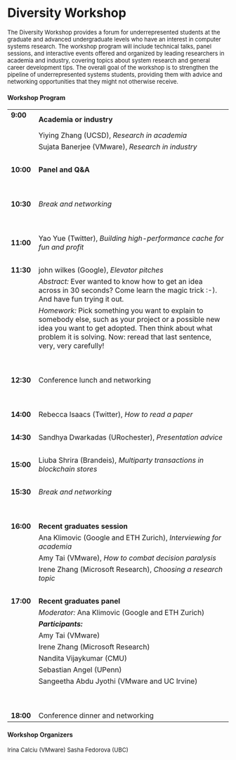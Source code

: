 
# Diversity Workshop

<font size="2.5">
The Diversity Workshop provides a forum for underrepresented students at the
graduate and advanced undergraduate levels who have an interest in computer
systems research. The workshop program will include technical talks, panel
sessions, and interactive events offered and organized by leading researchers in
academia and industry, covering topics about system research and general career
development tips. The overall goal of the workshop is to strengthen the pipeline
of underrepresented systems students, providing them with advice and networking
opportunities that they might not otherwise receive.
</font>


#### Workshop Program
<font size="2.5">

|                               |                          |
| ------------------------------|:-------------------------|
| **9:00** &nbsp;&nbsp;&nbsp;                    | __Academia or industry__ |
|                               | Yiying Zhang (UCSD), *Research in academia*     |
|                               | Sujata Banerjee (VMware), *Research in industry*  |
| &nbsp;                        |   &nbsp;                 |
| **10:00**                     | __Panel and Q&A__ |
| &nbsp;                        |   &nbsp;                 |
| &nbsp;                        |   &nbsp;                 |
| **10:30**                     | *Break and networking*   |
| &nbsp;                        |   &nbsp;                 |
| &nbsp;                        |   &nbsp;                 |
| **11:00**                     | Yao Yue (Twitter), *Building high-performance cache for fun and profit* |
| &nbsp;                        |   &nbsp;                 |
| **11:30**                     | john wilkes (Google), *Elevator pitches* |
| &nbsp;                        | *Abstract:* Ever wanted to know how to get an idea across in 30 seconds?  Come learn the magic trick :-).  And have fun trying it out.|
| &nbsp;                        | *Homework:* Pick something you want to explain to somebody else, such as your project or a possible new idea you want to get adopted. Then think about what problem it is solving.  Now: reread that last sentence, very, very carefully! |
| &nbsp;                        |   &nbsp;                 |
| &nbsp;                        |   &nbsp;                 |
| **12:30**                     | Conference lunch and networking     |
| &nbsp;                        |   &nbsp;                 |
| &nbsp;                        |   &nbsp;                 |
| **14:00**                     | Rebecca Isaacs (Twitter), *How to read a paper* |
| &nbsp;                        |   &nbsp;                 |
| **14:30**                     | Sandhya Dwarkadas (URochester), *Presentation advice* |
| &nbsp;                        |   &nbsp;                 |
| **15:00**                     | Liuba Shrira (Brandeis), *Multiparty transactions in blockchain stores* |
| &nbsp;                        |   &nbsp;                 |
| **15:30**                     | *Break and networking*   |
| &nbsp;                        |   &nbsp;                 |
| &nbsp;                        |   &nbsp;                 |
| **16:00**                     | __Recent graduates session__ |
|                               | Ana Klimovic (Google and ETH Zurich), *Interviewing for academia*|
|                               | Amy Tai (VMware), *How to combat decision paralysis* |
|                               | Irene Zhang (Microsoft Research), *Choosing a research topic*|
| &nbsp;                        |   &nbsp;                 |
| **17:00**                     | __Recent graduates panel__ |
|                               | *Moderator:* Ana Klimovic (Google and ETH Zurich)|
|                               | *__Participants:__* |
|                               | Amy Tai (VMware) |
|                               | Irene Zhang (Microsoft Research) |
|                               | Nandita Vijaykumar (CMU) |
|                               | Sebastian Angel (UPenn) |
|                               | Sangeetha Abdu Jyothi (VMware and UC Irvine) |
| &nbsp;                        |   &nbsp;                 |
| &nbsp;                        |   &nbsp;                 |
| **18:00**                     | Conference dinner and networking    |




</font>



#### Workshop Organizers 

<font size="2.5">
Irina Calciu (VMware)   
Sasha Fedorova (UBC)   
</font>
